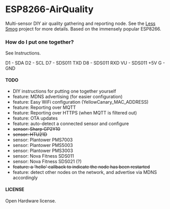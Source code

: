 # ESP8266-AirQuality

Multi-sensor DIY air quality gathering and reporting node. See the [Less Smog](http://less-smog.org) project for more
details. Based on the immensely popular ESP8266.

### How do I put one together?

See Instructions.

D1 - SDA
D2 - SCL
D7 - SDS011 TXD
D8 - SDS011 RXD
VU - SDS011 +5V
G  - GND

#### TODO

* DIY instructions for putting one together yourself
* feature: MDNS advertising (for easier configuration)
* feature: Easy WiFi configuration (YellowCanary_MAC_ADDRESS)
* feature: Reporting over MQTT
* feature: Reporting over HTTPS (when MQTT is filtered out)
* feature: OTA updates
* feature: auto-detect a connected sensor and configure
* ~~sensor: Sharp GP2Y10~~
* ~~sensor: HTU21D~~
* sensor: Plantower PMS7003
* sensor: Plantower PMS5003
* sensor: Plantower PMS3003
* sensor: Nova Fitness SDS011
* sensor: Nova Fitness SDS021 (?)
* ~~feature: a 'hello' callback to indicate the node has been restarted~~
* feature: detect other nodes on the network, and advertise via MDNS accordingly

#### LICENSE

Open Hardware license.
